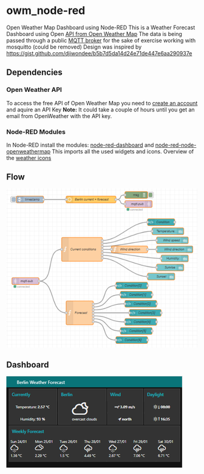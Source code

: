 # owm_node-red
Open Weather Map Dashboard using Node-RED 
This is a Weather Forecast Dashboard using Open [API from Open Weather Map](https://openweathermap.org/api) 
The data is being passed through a public [MQTT broker](test.mosquitto.org) for the sake of exercise working with mosquitto (could be removed) 
Design was inspired by https://gist.github.com/djiwondee/b5b7d5da14d24e71de447e6aa290937e

## Dependencies 

### Open Weather API 
To access the free API of Open Weather Map you need to [create an account](https://openweathermap.org/) and aquire an API Key 
**Note:** It could take a couple of hours until you get an email from OpenWeather with the API key.

### Node-RED Modules
In Node-RED install the modules: [node-red-dashboard](https://flows.nodered.org/node/node-red-dashboard) and [node-red-node-openweathermap](https://flows.nodered.org/node/node-red-node-openweathermap) This imports all the used widgets and icons. Overview of the [weather icons](https://github.com/Paul-Reed/weather-icons) 

## Flow 
![Node-RED visualization of the flow](https://github.com/georgievaz/owm_node-red/blob/main/flow.PNG)

## Dashboard
![Screenshot of the Weather Forecast Dashboard](https://github.com/georgievaz/owm_node-red/blob/main/dashboard.PNG)
